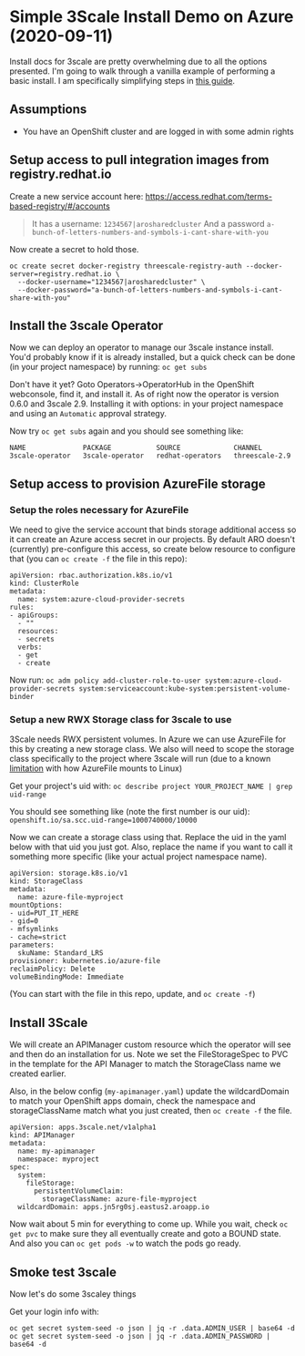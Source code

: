 # Simple 3Scale Install Demo on Azure (2020-09-11)
Install docs for 3scale are pretty overwhelming due to all the options presented. I'm going to walk through a vanilla example of performing a basic install. 
I am specifically simplifying steps in [this guide][1].

## Assumptions 
* You have an OpenShift cluster and are logged in with some admin rights

## Setup access to pull integration images from registry.redhat.io
Create a new service account here:
https://access.redhat.com/terms-based-registry/#/accounts

> It has a username: `1234567|arosharedcluster`
> And a password `a-bunch-of-letters-numbers-and-symbols-i-cant-share-with-you`

Now create a secret to hold those.

```
oc create secret docker-registry threescale-registry-auth --docker-server=registry.redhat.io \
  --docker-username="1234567|arosharedcluster" \
  --docker-password="a-bunch-of-letters-numbers-and-symbols-i-cant-share-with-you"
```

## Install the 3scale Operator
Now we can deploy an operator to manage our 3scale instance install. You'd probably know if it is already installed, but a quick check can be done (in your project namespace) by running:
`oc get subs`

Don't have it yet? Goto Operators->OperatorHub in the OpenShift webconsole, find it, and install it. As of right now the operator is version 0.6.0 and 3scale 2.9. Installing it with options: in your project namespace and using an `Automatic` approval strategy.

Now try `oc get subs` again and you should see something like:
```
NAME              PACKAGE           SOURCE             CHANNEL
3scale-operator   3scale-operator   redhat-operators   threescale-2.9
```

## Setup access to provision AzureFile storage

### Setup the roles necessary for AzureFile
We need to give the service account that binds storage additional access so it can create an Azure access secret in our projects. By default ARO doesn't (currently) pre-configure this access, so create below resource to configure that (you can `oc create -f` the file in this repo):

```
apiVersion: rbac.authorization.k8s.io/v1
kind: ClusterRole
metadata:
  name: system:azure-cloud-provider-secrets
rules:
- apiGroups:
  - ""
  resources:
  - secrets
  verbs:
  - get
  - create
  ```

Now run:
`oc adm policy add-cluster-role-to-user system:azure-cloud-provider-secrets system:serviceaccount:kube-system:persistent-volume-binder`


### Setup a new RWX Storage class for 3scale to use
3Scale needs RWX persistent volumes. In Azure we can use AzureFile for this by creating a new storage class. We also will need to scope the storage class specifically to the project where 3scale will run (due to a known [limitation](https://github.com/MicrosoftDocs/azure-docs/issues/17765) with how AzureFile mounts to Linux)

Get your project's uid with:
`oc describe project YOUR_PROJECT_NAME | grep uid-range`

You should see something like (note the first number is our uid):
`openshift.io/sa.scc.uid-range=1000740000/10000`

Now we can create a storage class using that. Replace the uid in the yaml below with that uid you just got. Also, replace the name if you want to call it something more specific (like your actual project namespace name).
```
apiVersion: storage.k8s.io/v1
kind: StorageClass
metadata: 
  name: azure-file-myproject
mountOptions: 
- uid=PUT_IT_HERE
- gid=0
- mfsymlinks
- cache=strict
parameters: 
  skuName: Standard_LRS
provisioner: kubernetes.io/azure-file
reclaimPolicy: Delete
volumeBindingMode: Immediate
```

(You can start with the file in this repo, update, and `oc create -f`)


## Install 3Scale
We will create an APIManager custom resource which the operator will see and then do an installation for us. Note we set the FileStorageSpec to PVC in the template for the API Manager to match the StorageClass name we created earlier.

Also, in the below config (`my-apimanager.yaml`) update the wildcardDomain to match your OpenShift apps domain, check the namespace and storageClassName match what you just created, then `oc create -f` the file.

```
apiVersion: apps.3scale.net/v1alpha1
kind: APIManager
metadata:
  name: my-apimanager
  namespace: myproject
spec:
  system:
    fileStorage:
      persistentVolumeClaim:
        storageClassName: azure-file-myproject
  wildcardDomain: apps.jn5rg0sj.eastus2.aroapp.io
```

Now wait about 5 min for everything to come up. While you wait, check `oc get pvc` to make sure they all eventually create and goto a BOUND state. And also you can `oc get pods -w` to watch the pods go ready.

## Smoke test 3scale
Now let's do some 3scaley things

Get your login info with:
```
oc get secret system-seed -o json | jq -r .data.ADMIN_USER | base64 -d
oc get secret system-seed -o json | jq -r .data.ADMIN_PASSWORD | base64 -d
```


[1]: https://access.redhat.com/documentation/en-us/red_hat_3scale_api_management/2.9/html/installing_3scale/install-threescale-on-openshift-guide#deploying-threescale-using-the-operator
[2]: https://docs.openshift.com/container-platform/4.3/storage/dynamic-provisioning.html#azure-file-definition_dynamic-provisioning